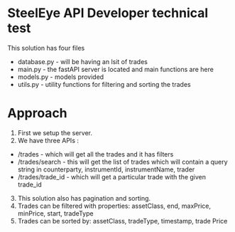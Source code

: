 # SteelEye API Developer technical test

This solution has four files

-   database.py - will be having an lsit of trades
-   main.py - the fastAPI server is located and main functions are here
-   models.py - models provided
-   utils.py - utility functions for filtering and sorting the trades

# Approach

1. First we setup the server.
2. We have three APIs :

-   /trades - which will get all the trades and it has filters
-   /trades/search - this will get the list of trades which will contain a query string in counterparty, instrumentId, instrumentName, trader
-   /trades/trade_id - which will get a particular trade with the given trade_id

3. This solution also has pagination and sorting.
4. Trades can be filtered with properties:
   assetClass, end, maxPrice, minPrice, start, tradeType
5. Trades can be sorted by:
   assetClass, tradeType, timestamp, trade Price
